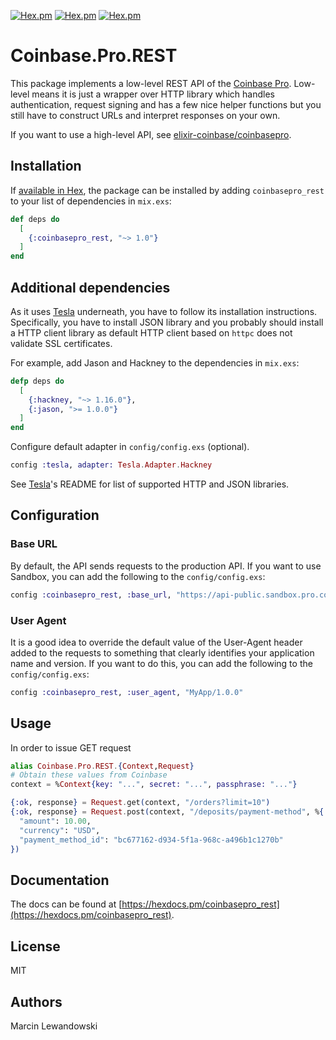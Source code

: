 [![Hex.pm](https://img.shields.io/hexpm/v/coinbasepro_rest.svg)](http://hex.pm/packages/coinbasepro_rest)
[![Hex.pm](https://img.shields.io/hexpm/dt/coinbasepro_rest.svg)](https://hex.pm/packages/coinbasepro_rest)
[![Hex.pm](https://img.shields.io/hexpm/dw/coinbasepro_rest.svg)](https://hex.pm/packages/coinbasepro_rest)

# Coinbase.Pro.REST

This package implements a low-level REST API of the
[Coinbase Pro](https://docs.pro.coinbase.com/).
Low-level means it is just a wrapper over HTTP library which handles
authentication, request signing and has a few nice helper functions
but you still have to construct URLs and interpret responses on
your own.

If you want to use a high-level API, see
[elixir-coinbase/coinbasepro](https://github.com/elixir-coinbase/coinbasepro).

## Installation

If [available in Hex](https://hex.pm/docs/publish), the package can be installed
by adding `coinbasepro_rest` to your list of dependencies in `mix.exs`:

```elixir
def deps do
  [
    {:coinbasepro_rest, "~> 1.0"}
  ]
end
```

## Additional dependencies

As it uses [Tesla](https://github.com/teamon/tesla) underneath, you
have to follow its installation instructions. Specifically, you have to
install JSON library and you probably should install a HTTP client library
as default HTTP client based on `httpc` does not validate SSL certificates.

For example, add Jason and Hackney to the dependencies in `mix.exs`:

```elixir
defp deps do
  [
    {:hackney, "~> 1.16.0"},
    {:jason, ">= 1.0.0"}
  ]
end
```

Configure default adapter in `config/config.exs` (optional).

```elixir
config :tesla, adapter: Tesla.Adapter.Hackney
```

See [Tesla](https://github.com/teamon/tesla)'s README for list of
supported HTTP and JSON libraries.

## Configuration

### Base URL

By default, the API sends requests to the production API. If you want to
use Sandbox, you can add the following to the `config/config.exs`:

```elixir
config :coinbasepro_rest, :base_url, "https://api-public.sandbox.pro.coinbase.com"
```

### User Agent

It is a good idea to override the default value of the User-Agent header added
to the requests to something that clearly identifies your application name and
version. If you want to do this, you can add the following to the `config/config.exs`:

```elixir
config :coinbasepro_rest, :user_agent, "MyApp/1.0.0"
```

## Usage

In order to issue GET request
```elixir
alias Coinbase.Pro.REST.{Context,Request}
# Obtain these values from Coinbase
context = %Context{key: "...", secret: "...", passphrase: "..."}

{:ok, response} = Request.get(context, "/orders?limit=10")
{:ok, response} = Request.post(context, "/deposits/payment-method", %{
  "amount": 10.00,
  "currency": "USD",
  "payment_method_id": "bc677162-d934-5f1a-968c-a496b1c1270b"
})
```

## Documentation

The docs can be found at 
[https://hexdocs.pm/coinbasepro_rest](https://hexdocs.pm/coinbasepro_rest).


## License

MIT

## Authors

Marcin Lewandowski
